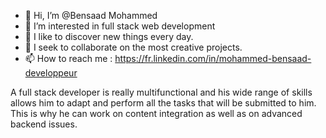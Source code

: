 - 👋 Hi, I’m @Bensaad Mohammed
- 👀 I’m interested in full stack web development
- 🌱 I like to discover new things every day.
- 💞️ I seek to collaborate on the most creative projects.
- 📫 How to reach me : https://fr.linkedin.com/in/mohammed-bensaad-developpeur


A full stack developer is really multifunctional and his wide range of skills allows him to adapt and perform all the tasks that will be submitted to him. This is why he can work on content integration as well as on advanced backend issues.
